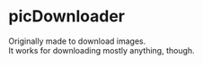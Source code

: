 # picDownloader
Originally made to download images.  
It works for downloading mostly anything, though.
